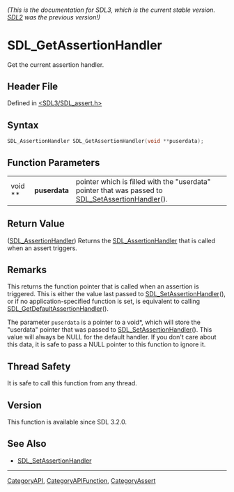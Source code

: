 ###### (This is the documentation for SDL3, which is the current stable version. [SDL2](https://wiki.libsdl.org/SDL2/) was the previous version!)
# SDL_GetAssertionHandler

Get the current assertion handler.

## Header File

Defined in [<SDL3/SDL_assert.h>](https://github.com/libsdl-org/SDL/blob/main/include/SDL3/SDL_assert.h)

## Syntax

```c
SDL_AssertionHandler SDL_GetAssertionHandler(void **puserdata);
```

## Function Parameters

|         |               |                                                                                                                              |
| ------- | ------------- | ---------------------------------------------------------------------------------------------------------------------------- |
| void ** | **puserdata** | pointer which is filled with the "userdata" pointer that was passed to [SDL_SetAssertionHandler](SDL_SetAssertionHandler)(). |

## Return Value

([SDL_AssertionHandler](SDL_AssertionHandler)) Returns the
[SDL_AssertionHandler](SDL_AssertionHandler) that is called when an assert
triggers.

## Remarks

This returns the function pointer that is called when an assertion is
triggered. This is either the value last passed to
[SDL_SetAssertionHandler](SDL_SetAssertionHandler)(), or if no
application-specified function is set, is equivalent to calling
[SDL_GetDefaultAssertionHandler](SDL_GetDefaultAssertionHandler)().

The parameter `puserdata` is a pointer to a void*, which will store the
"userdata" pointer that was passed to
[SDL_SetAssertionHandler](SDL_SetAssertionHandler)(). This value will
always be NULL for the default handler. If you don't care about this data,
it is safe to pass a NULL pointer to this function to ignore it.

## Thread Safety

It is safe to call this function from any thread.

## Version

This function is available since SDL 3.2.0.

## See Also

- [SDL_SetAssertionHandler](SDL_SetAssertionHandler)

----
[CategoryAPI](CategoryAPI), [CategoryAPIFunction](CategoryAPIFunction), [CategoryAssert](CategoryAssert)


